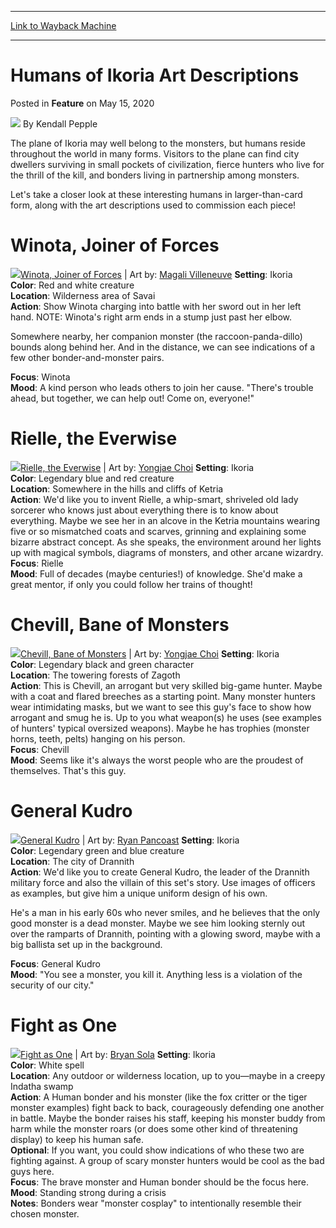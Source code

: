 
---
[Link to Wayback Machine](https://web.archive.org/web/20200618105904/https://magic.wizards.com/en/articles/archive/feature/humans-ikoria-art-descriptions-2020-05-15)

[_metadata_:wayback_url]:- "https://magic.wizards.com/en/articles/archive/feature/humans-ikoria-art-descriptions-2020-05-15"
[_metadata_:wayback_raw_url]:- "https://web.archive.org/web/20200618105904id_/https://magic.wizards.com/en/articles/archive/feature/humans-ikoria-art-descriptions-2020-05-15"
[_metadata_:wayback_capture_timestamp]:- "2020-06-18 10:59:04+00:00"
[_metadata_:description]:- "A closer look at the inspiration behind the humans of Ikoria and the art depicting their struggle to survive a plane filled with monsters."
[_metadata_:generator]:- "Drupal 7 (http://drupal.org)"
---


Humans of Ikoria Art Descriptions
=================================



 Posted in **Feature**
 on May 15, 2020 






![](https://media.magic.wizards.com/styles/auth_small/public/images/person/wizards_authorpic_larger.jpg)
By Kendall Pepple











The plane of Ikoria may well belong to the monsters, but humans reside throughout the world in many forms. Visitors to the plane can find city dwellers surviving in small pockets of civilization, fierce hunters who live for the thrill of the kill, and bonders living in partnership among monsters.


Let's take a closer look at these interesting humans in larger-than-card form, along with the art descriptions used to commission each piece!


Winota, Joiner of Forces
========================



![](https://media.wizards.com/2020/images/daily/Winota-Joiner-of-Forces_cardart.jpg)[Winota, Joiner of Forces](http://gatherer.wizards.com/Pages/Card/Details.aspx?name=Winota%2C+Joiner+of+Forces) | Art by: [Magali Villeneuve](https://gatherer.wizards.com/Pages/Search/Default.aspx?action=advanced&output=spoiler&method=visual&artist=+%5B%22Magali%20Villeneuve%22%5D)
**Setting**: Ikoria  
**Color**: Red and white creature  
**Location**: Wilderness area of Savai  
**Action**: Show Winota charging into battle with her sword out in her left hand. NOTE: Winota's right arm ends in a stump just past her elbow.


Somewhere nearby, her companion monster (the raccoon-panda-dillo) bounds along behind her. And in the distance, we can see indications of a few other bonder-and-monster pairs.


**Focus**: Winota  
**Mood**: A kind person who leads others to join her cause. "There's trouble ahead, but together, we can help out! Come on, everyone!"


Rielle, the Everwise
====================



![](https://media.wizards.com/2020/images/daily/Rielle-the-Everwise_cardart.jpg)[Rielle, the Everwise](http://gatherer.wizards.com/Pages/Card/Details.aspx?name=Rielle%2C+the+Everwise) | Art by: [Yongjae Choi](https://gatherer.wizards.com/Pages/Search/Default.aspx?action=advanced&output=spoiler&method=visual&artist=+%5B%22Yongjae%20Choi%22%5D)
**Setting**: Ikoria  
**Color**: Legendary blue and red creature  
**Location**: Somewhere in the hills and cliffs of Ketria  
**Action**: We'd like you to invent Rielle, a whip-smart, shriveled old lady sorcerer who knows just about everything there is to know about everything. Maybe we see her in an alcove in the Ketria mountains wearing five or so mismatched coats and scarves, grinning and explaining some bizarre abstract concept. As she speaks, the environment around her lights up with magical symbols, diagrams of monsters, and other arcane wizardry.  
**Focus**: Rielle  
**Mood**: Full of decades (maybe centuries!) of knowledge. She'd make a great mentor, if only you could follow her trains of thought!


Chevill, Bane of Monsters
=========================



![](https://media.wizards.com/2020/images/daily/Chevill-Bane-of-Monsters_cardart.jpg)[Chevill, Bane of Monsters](http://gatherer.wizards.com/Pages/Card/Details.aspx?name=Chevill%2C+Bane+of+Monsters) | Art by: [Yongjae Choi](https://gatherer.wizards.com/Pages/Search/Default.aspx?action=advanced&output=spoiler&method=visual&artist=+%5B%22Yongjae%20Choi%22%5D)
**Setting**: Ikoria  
**Color**: Legendary black and green character  
**Location**: The towering forests of Zagoth  
**Action**: This is Chevill, an arrogant but very skilled big-game hunter. Maybe with a coat and flared breeches as a starting point. Many monster hunters wear intimidating masks, but we want to see this guy's face to show how arrogant and smug he is. Up to you what weapon(s) he uses (see examples of hunters' typical oversized weapons). Maybe he has trophies (monster horns, teeth, pelts) hanging on his person.  
**Focus**: Chevill  
**Mood**: Seems like it's always the worst people who are the proudest of themselves. That's this guy.


General Kudro
=============



![](https://media.wizards.com/2020/images/daily/General-Kudro-CardArt.jpg)[General Kudro](http://gatherer.wizards.com/Pages/Card/Details.aspx?name=General+Kudro) | Art by: [Ryan Pancoast](https://gatherer.wizards.com/Pages/Search/Default.aspx?action=advanced&output=spoiler&method=visual&artist=+%5B%22Ryan%20Pancoast%22%5D)
**Setting**: Ikoria  
**Color**: Legendary green and blue creature  
**Location**: The city of Drannith  
**Action**: We'd like you to create General Kudro, the leader of the Drannith military force and also the villain of this set's story. Use images of officers as examples, but give him a unique uniform design of his own.


He's a man in his early 60s who never smiles, and he believes that the only good monster is a dead monster. Maybe we see him looking sternly out over the ramparts of Drannith, pointing with a glowing sword, maybe with a big ballista set up in the background.


**Focus**: General Kudro  
**Mood**: "You see a monster, you kill it. Anything less is a violation of the security of our city."


Fight as One
============



![](https://media.wizards.com/2020/images/daily/Fight-as-One_cardart.jpg)[Fight as One](http://gatherer.wizards.com/Pages/Card/Details.aspx?name=Fight+as+One) | Art by: [Bryan Sola](https://gatherer.wizards.com/Pages/Search/Default.aspx?action=advanced&output=spoiler&method=visual&artist=+%5B%22Bryan%20Sola%22%5D)
**Setting**: Ikoria  
**Color**: White spell  
**Location**: Any outdoor or wilderness location, up to you—maybe in a creepy Indatha swamp  
**Action**: A Human bonder and his monster (like the fox critter or the tiger monster examples) fight back to back, courageously defending one another in battle. Maybe the bonder raises his staff, keeping his monster buddy from harm while the monster roars (or does some other kind of threatening display) to keep his human safe.  
**Optional**: If you want, you could show indications of who these two are fighting against. A group of scary monster hunters would be cool as the bad guys here.  
**Focus**: The brave monster and Human bonder should be the focus here.  
**Mood**: Standing strong during a crisis  
**Notes**: Bonders wear "monster cosplay" to intentionally resemble their chosen monster.







